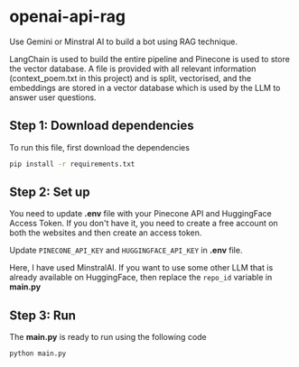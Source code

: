 # openai-api-rag
Use Gemini or Minstral AI to build a bot using RAG technique.

LangChain is used to build the entire pipeline and Pinecone is used to store the vector database.
A file is provided with all relevant information (context_poem.txt in this project) and is
split, vectorised, and the embeddings are stored in a vector database which is used by the LLM
to answer user questions.

## Step 1: Download dependencies
To run this file, first download the dependencies
```bash
pip install -r requirements.txt
```

## Step 2: Set up
You need to update __.env__ file with your Pinecone API and HuggingFace Access Token. If you
don't have it, you need to create a free account on both the websites and then create an 
access token.

Update `PINECONE_API_KEY` and `HUGGINGFACE_API_KEY` in __.env__ file.

Here, I have used MinstralAI. If you want to use some other LLM that is already available on
HuggingFace, then replace the `repo_id` variable in __main.py__

## Step 3: Run
The __main.py__ is ready to run using the following code

```bash
python main.py
```
